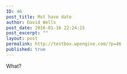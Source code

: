 ```yaml
---
ID: 46
post_title: Mst have date
author: David Wells
post_date: 2016-01-16 22:24:15
post_excerpt: ""
layout: post
permalink: http://testbox.wpengine.com/?p=46
published: true
---
```

What?